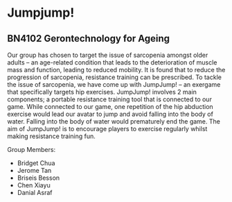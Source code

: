 # Jumpjump!
## BN4102 Gerontechnology for Ageing

Our group has chosen to target the issue of sarcopenia amongst older adults – an age-related condition that leads to the deterioration of muscle mass and function, leading to reduced mobility. It is found that to reduce the progression of sarcopenia, resistance training can be prescribed. To tackle the issue of sarcopenia, we have come up with JumpJump! – an exergame that specifically targets hip exercises. JumpJump! involves 2 main components; a portable resistance training tool that is connected to our game. While connected to our game, one repetition of the hip abduction exercise would lead our avatar to jump and avoid falling into the body of water. Falling into the body of water would prematurely end the game. The aim of JumpJump! is to encourage players to exercise regularly whilst making resistance training fun. 

Group Members: 
- Bridget Chua
- Jerome Tan 
- Briseis Besson
- Chen Xiayu
- Danial Asraf
